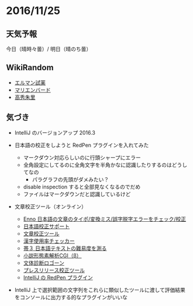 # 2016/11/25

## 天気予報

今日（晴時々曇）/ 明日（晴のち曇）

## WikiRandom

* [エルマン試薬](https://ja.wikipedia.org/wiki/%E3%82%A8%E3%83%AB%E3%83%9E%E3%83%B3%E8%A9%A6%E8%96%AC)
* [マリエンバード](https://ja.wikipedia.org/wiki/%E3%83%9E%E3%83%AA%E3%82%A8%E3%83%B3%E3%83%90%E3%83%BC%E3%83%89)
* [高秀朱里](https://ja.wikipedia.org/wiki/%E9%AB%98%E7%A7%80%E6%9C%B1%E9%87%8C)

## 気づき

* IntelliJ のバージョンアップ 2016.3
* 日本語の校正をしようと RedPen プラグインを入れてみた
  * マークダウン対応らしいのに行頭シャープにエラー
  * 全角設定にしてるのに全角文字を半角かなに認識したりするのはどうしてなの
    * パラグラフの先頭がダメみたい？
  * disable inspection すると全部見なくなるのでだめ
  * ファイルはマークダウンだと認識しているけど

* 文章校正ツール（オンライン）
  * [Enno 日本語の文章のタイポ/変換ミス/誤字脱字エラーをチェック/校正](https://enno.jp/)
  * [日本語校正サポート](http://www.kiji-check.com/)
  * [文章校正ツール](http://so-zou.jp/web-app/text/proofreading/)
  * [漢字使用率チェッカー](http://akind.dee.cc/kanjiritsuchk-input.html)
  * [帯３ 日本語テキストの難易度を測る	](http://kotoba.nuee.nagoya-u.ac.jp/sc/obi3/)
  * [小説形態素解析CGI（β）](http://www.ennach.sakura.ne.jp/index.html)
  * [文体診断ロゴーン](http://logoon.org/)
  * [プレスリリース校正ツール](https://www.value-press.com/proofreader/)
  * [IntelliJ の RedPen プラグイン](http://atl.recruit-tech.co.jp/blog/3901/) 

* IntelliJ 上で選択範囲の文字列をこれらに類似したツールに渡して評価結果をコンソールに出力する的なプラグインがいいな

